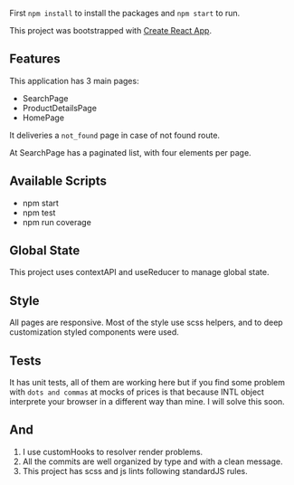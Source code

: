 First `npm install` to install the packages and `npm start` to run.

This project was bootstrapped with [Create React App](https://github.com/facebook/create-react-app).

## Features

This application has 3 main pages:

- SearchPage
- ProductDetailsPage
- HomePage

It deliveries a `not_found` page in case of not found route.

At SearchPage has a paginated list, with four elements per page.

## Available Scripts

- npm start
- npm test
- npm run coverage

## Global State

This project uses contextAPI and useReducer to manage global state.

## Style

All pages are responsive.
Most of the style use scss helpers, and to deep customization styled components were used.

## Tests

It has unit tests, all of them are working here but if you find some problem with `dots and commas` at mocks of prices is that because INTL object interprete your browser in a different way than mine. I will solve this soon.

## And

1. I use customHooks to resolver render problems.
2. All the commits are well organized by type and with a clean message.
3. This project has scss and js lints following standardJS rules.
